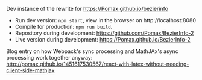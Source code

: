 Dev instance of the rewrite for https://Pomax.github.io/bezierinfo

- Run dev version: `npm start`, view in the browser on http://localhost:8080
- Compile for production: `npm run build`.
- Repository during development: https://github.com/Pomax/BezierInfo-2
- Live version during development: https://Pomax.github.io/BezierInfo-2

Blog entry on how Webpack's sync processing and MathJAx's async processing work together anyway: http://pomax.github.io/1451617530567/react-with-latex-without-needing-client-side-mathjax
